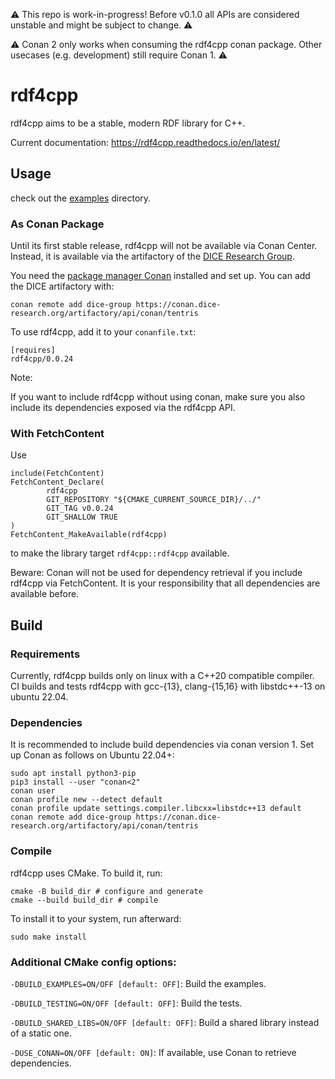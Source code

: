 ⚠️ This repo is work-in-progress! Before v0.1.0 all APIs are considered unstable and might be subject to change. ⚠️

⚠️ Conan 2 only works when consuming the rdf4cpp conan package. Other usecases (e.g. development) still require Conan 1. ⚠️

# rdf4cpp

rdf4cpp aims to be a stable, modern RDF library for C++.

Current documentation: https://rdf4cpp.readthedocs.io/en/latest/

## Usage 
check out the [examples](./examples) directory. 

### As Conan Package

Until its first stable release, rdf4cpp will not be available via Conan Center. Instead, it is available via the artifactory of the [DICE Research Group](https://dice-research.org/). 

You need the [package manager Conan](https://conan.io/downloads.html) installed and set up. You can add the DICE artifactory with:
```shell
conan remote add dice-group https://conan.dice-research.org/artifactory/api/conan/tentris
```

To use rdf4cpp, add it to your `conanfile.txt`:
```
[requires]
rdf4cpp/0.0.24
```

Note:

If you want to include rdf4cpp without using conan, make sure you also include its dependencies exposed via the rdf4cpp API.

### With FetchContent
Use
```
include(FetchContent)
FetchContent_Declare(
        rdf4cpp
        GIT_REPOSITORY "${CMAKE_CURRENT_SOURCE_DIR}/../"
        GIT_TAG v0.0.24
        GIT_SHALLOW TRUE
)
FetchContent_MakeAvailable(rdf4cpp)
```

to make the library target `rdf4cpp::rdf4cpp` available. 

Beware: Conan will not be used for dependency retrieval if you include rdf4cpp via FetchContent. It is your responsibility that all dependencies are available  before. 

## Build

### Requirements

Currently, rdf4cpp builds only on linux with a C++20 compatible compiler. 
CI builds and tests rdf4cpp with gcc-{13}, clang-{15,16} with libstdc++-13 on ubuntu 22.04. 

### Dependencies

It is recommended to include build dependencies via conan version 1. Set up Conan as follows on Ubuntu 22.04+:
```shell
sudo apt install python3-pip
pip3 install --user "conan<2"
conan user
conan profile new --detect default
conan profile update settings.compiler.libcxx=libstdc++13 default
conan remote add dice-group https://conan.dice-research.org/artifactory/api/conan/tentris
```


### Compile
rdf4cpp uses CMake. To build it, run: 
```shell
cmake -B build_dir # configure and generate
cmake --build build_dir # compile
```

To install it to your system, run afterward:
```shell
sudo make install
```

### Additional CMake config options:

`-DBUILD_EXAMPLES=ON/OFF [default: OFF]`: Build the examples.

`-DBUILD_TESTING=ON/OFF [default: OFF]`: Build  the tests.

`-DBUILD_SHARED_LIBS=ON/OFF [default: OFF]`: Build a shared library instead of a static one.

`-DUSE_CONAN=ON/OFF [default: ON]`: If available, use Conan to retrieve dependencies.

